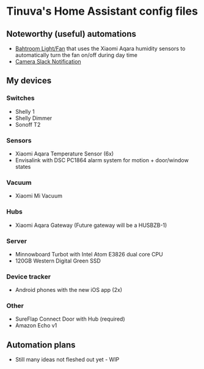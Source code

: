 
# Tinuva's Home Assistant config files

## Noteworthy (useful) automations
* [Bahtroom Light/Fan](packages/bathroom_humidity.yaml) that uses the Xiaomi Aqara humidity sensors to automatically turn the fan on/off during day time
* [Camera Slack Notification](packages/camera_notifications.yaml)

## My devices

### Switches
* Shelly 1
* Shelly Dimmer
* Sonoff T2

### Sensors
* Xiaomi Aqara Temperature Sensor (6x)
* Envisalink with DSC PC1864 alarm system for motion + door/window states

### Vacuum
* Xiaomi Mi Vacuum

### Hubs
* Xiaomi Aqara Gateway (Future gateway will be a HUSBZB-1)

### Server
* Minnowboard Turbot with Intel Atom E3826 dual core CPU
* 120GB Western Digital Green SSD

### Device tracker
* Android phones with the new iOS app (2x)

### Other
* SureFlap Connect Door with Hub (required)
* Amazon Echo v1

## Automation plans
* Still many ideas not fleshed out yet - WIP